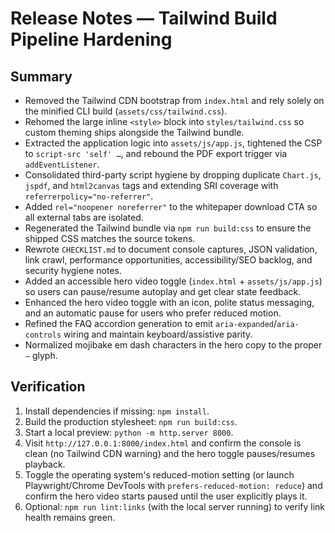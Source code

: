 # Release Notes — Tailwind Build Pipeline Hardening

## Summary
- Removed the Tailwind CDN bootstrap from `index.html` and rely solely on the minified CLI build (`assets/css/tailwind.css`).
- Rehomed the large inline `<style>` block into `styles/tailwind.css` so custom theming ships alongside the Tailwind bundle.
- Extracted the application logic into `assets/js/app.js`, tightened the CSP to `script-src 'self' …`, and rebound the PDF export trigger via `addEventListener`.
- Consolidated third-party script hygiene by dropping duplicate `Chart.js`, `jspdf`, and `html2canvas` tags and extending SRI coverage with `referrerpolicy="no-referrer"`.
- Added `rel="noopener noreferrer"` to the whitepaper download CTA so all external tabs are isolated.
- Regenerated the Tailwind bundle via `npm run build:css` to ensure the shipped CSS matches the source tokens.
- Rewrote `CHECKLIST.md` to document console captures, JSON validation, link crawl, performance opportunities, accessibility/SEO backlog, and security hygiene notes.
- Added an accessible hero video toggle (`index.html` + `assets/js/app.js`) so users can pause/resume autoplay and get clear state feedback.
- Enhanced the hero video toggle with an icon, polite status messaging, and an automatic pause for users who prefer reduced motion.
- Refined the FAQ accordion generation to emit `aria-expanded`/`aria-controls` wiring and maintain keyboard/assistive parity.
- Normalized mojibake em dash characters in the hero copy to the proper `—` glyph.

## Verification
1. Install dependencies if missing: `npm install`.
2. Build the production stylesheet: `npm run build:css`.
3. Start a local preview: `python -m http.server 8000`.
4. Visit `http://127.0.0.1:8000/index.html` and confirm the console is clean (no Tailwind CDN warning) and the hero toggle pauses/resumes playback.
5. Toggle the operating system's reduced-motion setting (or launch Playwright/Chrome DevTools with `prefers-reduced-motion: reduce`) and confirm the hero video starts paused until the user explicitly plays it.
6. Optional: `npm run lint:links` (with the local server running) to verify link health remains green.
